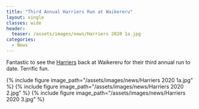 ```yaml
---
title: "Third Annual Harriers Run at Waikereru"
layout: single
classes: wide
header:
  teaser: /assets/images/news/Harriers 2020 1a.jpg
categories:
  - News
---
```


Fantastic to see the [Harriers](https://www.facebook.com/GisborneHarriers/) back at Waikereru for their third annual run to date.  Terrific fun.

{% include figure image_path="/assets/images/news/Harriers 2020 1a.jpg" %}
{% include figure image_path="/assets/images/news/Harriers 2020 2.jpg" %}
{% include figure image_path="/assets/images/news/Harriers 2020 3.jpg" %}
